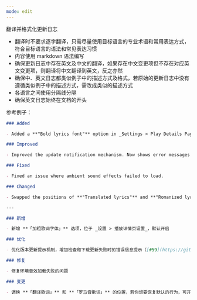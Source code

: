 ```yaml
---
mode: edit
---
```


翻译并格式化更新日志

- 翻译时不要求逐字翻译，只需尽量使用目标语言的专业术语和常用表达方式，符合目标语言的语法和常见表达习惯
- 内容使用 markdown 语法编写
- 确保更新日志中存在英文及中文的翻译，如果存在中文变更项但不存在对应英文变更项，则翻译将中文翻译到英文，反之亦然
- 确保中、英文日志都类似例子中的描述方式及格式，若原始的更新日志中没有遵循类似例子中的描述方式，需改成类似的描述方式
- 各语言之间使用分隔线分隔
- 确保英文日志始终在文档的开头

参考例子：

```markdown
### Added

- Added a **"Bold lyrics font"** option in _Settings > Play Details Page Settings_. Enabled by default.

### Improved

- Improved the update notification mechanism. Now shows error messages when update checks or downloads fail ([#59](https://github.com/any-listen/any-listen/issues/59)).

### Fixed

- Fixed an issue where ambient sound effects failed to load.

### Changed

- Swapped the positions of **"Translated lyrics"** and **"Romanized lyrics"**. If you prefer the original order, you can enable the **"Swap translated lyrics and romanized lyrics"** option to revert.

---

### 新增

- 新增 **「加粗歌词字体」** 选项，位于 _设置 > 播放详情页设置_，默认开启

### 优化

- 优化版本更新提示机制，增加检查和下载更新失败时的错误信息提示（[#59](https://github.com/any-listen/any-listen/issues/59)）

### 修复

- 修复环境音效加载失败的问题

### 变更

- 调换 **「翻译歌词」** 和 **「罗马音歌词」** 的位置，若你想要恢复默认的行为，可开启 **「调换翻译歌词与罗马音歌词位置」** 选项
```
